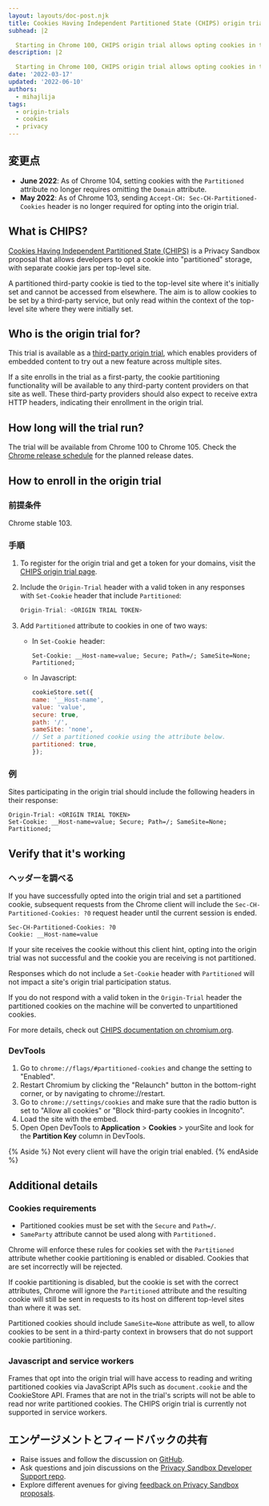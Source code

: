 ```yaml
---
layout: layouts/doc-post.njk
title: Cookies Having Independent Partitioned State (CHIPS) origin trial
subhead: |2

  Starting in Chrome 100, CHIPS origin trial allows opting cookies in to "partitioned" storage, with a separate cookie jar per top-level site.
description: |2

  Starting in Chrome 100, CHIPS origin trial allows opting cookies in to "partitioned" storage, with a separate cookie jar per top-level site. Partitioned cookies can be set by a third-party service, but only read within the context of the top-level site where they were initially set.
date: '2022-03-17'
updated: '2022-06-10'
authors:
  - mihajlija
tags:
  - origin-trials
  - cookies
  - privacy
---
```


## 変更点

- **June 2022**:  As of Chrome 104, setting cookies with the `Partitioned` attribute no longer requires omitting the `Domain` attribute.
- **May 2022**: As of Chrome 103, sending `Accept-CH: Sec-CH-Partitioned-Cookies` header is no longer required for opting into the origin trial.

## What is CHIPS?

[Cookies Having Independent Partitioned State (CHIPS)](/docs/privacy-sandbox/chips/) is a Privacy Sandbox proposal that allows developers to opt a cookie into "partitioned" storage, with separate cookie jars per top-level site.

A partitioned third-party cookie is tied to the top-level site where it's initially set and cannot be accessed from elsewhere. The aim is to allow cookies to be set by a third-party service, but only read within the context of the top-level site where they were initially set.

## Who is the origin trial for?

This trial is available as a [third-party origin trial](/blog/third-party-origin-trials/), which enables providers of embedded content to try out a new feature across multiple sites.

If a site enrolls in the trial as a first-party, the cookie partitioning functionality will be available to any third-party content providers on that site as well. These third-party providers should also expect to receive extra HTTP headers, indicating their enrollment in the origin trial.

## How long will the trial run?

The trial will be available from Chrome 100 to Chrome 105. Check the [Chrome release schedule](https://chromiumdash.appspot.com/schedule) for the planned release dates.

## How to enroll in the origin trial

### 前提条件

Chrome stable 103.

### 手順

1. To register for the origin trial and get a token for your domains, visit the [CHIPS origin trial page](/origintrials/#/view_trial/1239615797433729025).

2. Include the `Origin-Trial` header with a valid token in any responses with `Set-Cookie` header that include `Partitioned`:

    ```js
    Origin-Trial: <ORIGIN TRIAL TOKEN>
    ```

3. Add `Partitioned` attribute to cookies in one of two ways:

    - In `Set-Cookie `header:

        ```text
        Set-Cookie: __Host-name=value; Secure; Path=/; SameSite=None; Partitioned;
        ```

    - In Javascript:

        ```js
        cookieStore.set({
        name: '__Host-name',
        value: 'value',
        secure: true,
        path: '/',
        sameSite: 'none',
        // Set a partitioned cookie using the attribute below.
        partitioned: true,
        });
        ```

### 例

Sites participating in the origin trial should include the following headers in their response:

```text
Origin-Trial: <ORIGIN TRIAL TOKEN>
Set-Cookie: __Host-name=value; Secure; Path=/; SameSite=None; Partitioned;
```

## Verify that it's working

### ヘッダーを調べる

If you have successfully opted into the origin trial and set a partitioned cookie, subsequent requests from the Chrome client will include the `Sec-CH-Partitioned-Cookies: ?0` request header until the current session is ended.

```text
Sec-CH-Partitioned-Cookies: ?0
Cookie: __Host-name=value
```

If your site receives the cookie without this client hint, opting into the origin trial was not successful and the cookie you are receiving is not partitioned.

Responses which do not include a `Set-Cookie` header with `Partitioned` will not impact a site's origin trial participation status.

If you do not respond with a valid token in the `Origin-Trial` header the partitioned cookies on the machine will be converted to unpartitioned cookies.

For more details, check out [CHIPS documentation on chromium.org](https://www.chromium.org/updates/chips/).

### DevTools

1. Go to `chrome://flags/#partitioned-cookies` and change the setting to "Enabled".
2. Restart Chromium by clicking the "Relaunch" button in the bottom-right corner, or by navigating to chrome://restart.
3. Go to `chrome://settings/cookies` and make sure that the radio button is set to "Allow all cookies" or "Block third-party cookies in Incognito".
4. Load the site with the embed.
5. Open Open DevTools to **Application** &gt; **Cookies** &gt; yourSite and look for the **Partition Key** column in DevTools.

{% Aside %} Not every client will have the origin trial enabled. {% endAside %}

## Additional details

### Cookies requirements

- Partitioned cookies must be set with the `Secure` and `Path=/`.
- `SameParty` attribute cannot be used along with `Partitioned.`

Chrome will enforce these rules for cookies set with the `Partitioned` attribute whether cookie partitioning is enabled or disabled. Cookies that are set incorrectly will be rejected.

If cookie partitioning is disabled, but the cookie is set with the correct attributes, Chrome will ignore the  `Partitioned` attribute and the resulting cookie will still be sent in requests to its host on different top-level sites than where it was set.

Partitioned cookies should include `SameSite=None` attribute as well, to allow cookies to be sent in a third-party context in browsers that do not support cookie partitioning.

### Javascript and service workers

Frames that opt into the origin trial will have access to reading and writing partitioned cookies via JavaScript APIs such as `document.cookie` and the CookieStore API. Frames that are not in the trial's scripts will not be able to read nor write partitioned cookies.
 The CHIPS origin trial is currently not supported in service workers.

## エンゲージメントとフィードバックの共有

- Raise issues and follow the discussion on [GitHub](https://github.com/WICG/CHIPS/issues).
- Ask questions and join discussions on the [Privacy Sandbox Developer Support repo](https://github.com/GoogleChromeLabs/privacy-sandbox-dev-support).
- Explore different avenues for giving [feedback on Privacy Sandbox proposals](/docs/privacy-sandbox/feedback/).
